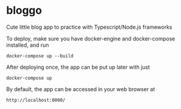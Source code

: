 # bloggo
Cute little blog app to practice with Typescript/Node.js frameworks

To deploy, make sure you have docker-engine and docker-compose installed, and run

`docker-compose up --build`

After deploying once, the app can be put up later with just

`docker-compose up`

By default, the app can be accessed in your web browser at

`http://localhost:8080/`
